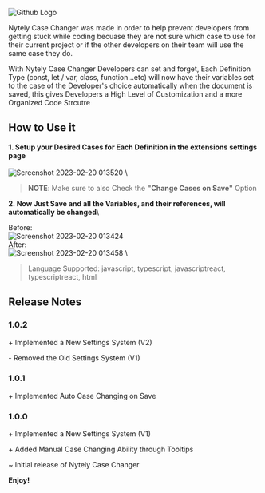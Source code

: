 ![Github Logo](https://user-images.githubusercontent.com/48361205/219980676-c86e75d0-b44a-4ef2-ba2f-fd39202b3ba3.png)

Nytely Case Changer was made in order to help prevent developers from getting stuck while coding becuase they are not sure which case to use for their current project or if the other developers on their team will use the same case they do.

With Nytely Case Changer Developers can set and forget, Each Definition Type (const, let / var, class, function...etc) will now have their variables set to the case of the Developer's choice automatically when the document is saved, this gives Developers a High Level of Customization and a more Organized Code Strcutre

## **How to Use it**

**1. Setup your Desired Cases for Each Definition in the extensions settings page**\
 \
![Screenshot 2023-02-20 013520](https://user-images.githubusercontent.com/48361205/219982270-1b7e3ac3-9669-4484-9c1d-87d7b28ba0f4.png)
 \
> **NOTE**: Make sure to also Check the **"Change Cases on Save"** Option

**2. Now Just Save and all the Variables, and their references, will automatically be changed**\

Before:
 \
![Screenshot 2023-02-20 013424](https://user-images.githubusercontent.com/48361205/219982253-8f505611-7e63-4a0e-9ae9-e1c7fabd7329.png)
 \
After:
 \
![Screenshot 2023-02-20 013458](https://user-images.githubusercontent.com/48361205/219982256-bf26f0ba-382e-4a58-b3b0-b6ba4f6665d5.png)
 \
> Language Supported: javascript, typescript, javascriptreact, typescriptreact, html

## Release Notes

### 1.0.2

\+ Implemented a New Settings System (V2)

\- Removed the Old Settings System (V1)


### 1.0.1

\+ Implemented Auto Case Changing on Save


### 1.0.0
\+ Implemented a New Settings System (V1)

\+ Added Manual Case Changing Ability through Tooltips

\~ Initial release of Nytely Case Changer


**Enjoy!**
